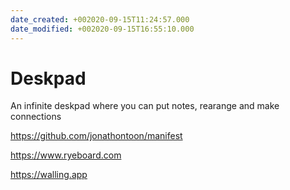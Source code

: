 ```yaml
---
date_created: +002020-09-15T11:24:57.000
date_modified: +002020-09-15T16:55:10.000
---
```


# Deskpad

An infinite deskpad where you can put notes, rearange and make connections

https://github.com/jonathontoon/manifest

https://www.ryeboard.com

https://walling.app
